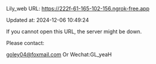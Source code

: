Lily_web URL: https://222f-61-165-102-156.ngrok-free.app

Updated at: 2024-12-06 10:49:24

If you cannot open this URL, the server might be down.

Please contact: 

goley04@foxmail.com Or Wechat:GL_yeaH